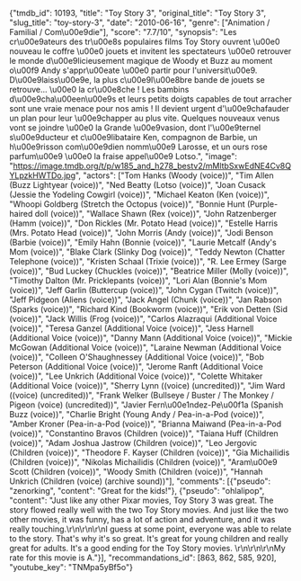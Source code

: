 {"tmdb_id": 10193, "title": "Toy Story 3", "original_title": "Toy Story 3", "slug_title": "toy-story-3", "date": "2010-06-16", "genre": ["Animation / Familial / Com\u00e9die"], "score": "7.7/10", "synopsis": "Les cr\u00e9ateurs des tr\u00e8s populaires films Toy Story ouvrent \u00e0 nouveau le coffre \u00e0 jouets et invitent les spectateurs \u00e0 retrouver le monde d\u00e9licieusement magique de Woody et Buzz au moment o\u00f9 Andy s'appr\u00eate \u00e0 partir pour l'universit\u00e9. D\u00e9laiss\u00e9e, la plus c\u00e9l\u00e8bre bande de jouets se retrouve... \u00e0 la cr\u00e8che ! Les bambins d\u00e9cha\u00een\u00e9s et leurs petits doigts capables de tout arracher sont une vraie menace pour nos amis ! Il devient urgent d'\u00e9chafauder un plan pour leur \u00e9chapper au plus vite. Quelques nouveaux venus vont se joindre \u00e0 la Grande \u00e9vasion, dont l'\u00e9ternel s\u00e9ducteur et c\u00e9libataire Ken, compagnon de Barbie, un h\u00e9risson com\u00e9dien nomm\u00e9 Larosse, et un ours rose parfum\u00e9 \u00e0 la fraise appel\u00e9 Lotso.", "image": "https://image.tmdb.org/t/p/w185_and_h278_bestv2/mMltbSxwEdNE4Cv8QYLpzkHWTDo.jpg", "actors": ["Tom Hanks (Woody (voice))", "Tim Allen (Buzz Lightyear (voice))", "Ned Beatty (Lotso (voice))", "Joan Cusack (Jessie the Yodeling Cowgirl (voice))", "Michael Keaton (Ken (voice))", "Whoopi Goldberg (Stretch the Octopus (voice))", "Bonnie Hunt (Purple-haired doll (voice))", "Wallace Shawn (Rex (voice))", "John Ratzenberger (Hamm (voice))", "Don Rickles (Mr. Potato Head (voice))", "Estelle Harris (Mrs. Potato Head (voice))", "John Morris (Andy (voice))", "Jodi Benson (Barbie (voice))", "Emily Hahn (Bonnie (voice))", "Laurie Metcalf (Andy's Mom (voice))", "Blake Clark (Slinky Dog (voice))", "Teddy Newton (Chatter Telephone (voice))", "Kristen Schaal (Trixie (voice))", "R. Lee Ermey (Sarge (voice))", "Bud Luckey (Chuckles (voice))", "Beatrice Miller (Molly (voice))", "Timothy Dalton (Mr. Pricklepants (voice))", "Lori Alan (Bonnie's Mom (voice))", "Jeff Garlin (Buttercup (voice))", "John Cygan (Twitch (voice))", "Jeff Pidgeon (Aliens (voice))", "Jack Angel (Chunk (voice))", "Jan Rabson (Sparks (voice))", "Richard Kind (Bookworm (voice))", "Erik von Detten (Sid (voice))", "Jack Willis (Frog (voice))", "Carlos Alazraqui (Additional Voice (voice))", "Teresa Ganzel (Additional Voice (voice))", "Jess Harnell (Additional Voice (voice))", "Danny Mann (Additional Voice (voice))", "Mickie McGowan (Additional Voice (voice))", "Laraine Newman (Additional Voice (voice))", "Colleen O'Shaughnessey (Additional Voice (voice))", "Bob Peterson (Additional Voice (voice))", "Jerome Ranft (Additional Voice (voice))", "Lee Unkrich (Additional Voice (voice))", "Colette Whitaker (Additional Voice (voice))", "Sherry Lynn ((voice) (uncredited))", "Jim Ward ((voice) (uncredited))", "Frank Welker (Bullseye / Buster / The Monkey / Pigeon (voice) (uncredited))", "Javier Fern\u00e1ndez-Pe\u00f1a (Spanish Buzz (voice))", "Charlie Bright (Young Andy / Pea-in-a-Pod (voice))", "Amber Kroner (Pea-in-a-Pod (voice))", "Brianna Maiwand (Pea-in-a-Pod (voice))", "Constantino Bravos (Children (voice))", "Taiana Huff (Children (voice))", "Adam Joshua Jastrow (Children (voice))", "Leo Jergovic (Children (voice))", "Theodore F. Kayser (Children (voice))", "Gia Michailidis (Children (voice))", "Nikolas Michailidis (Children (voice))", "Aram\u00e9 Scott (Children (voice))", "Woody Smith (Children (voice))", "Hannah Unkrich (Children (voice) (archive sound))"], "comments": [{"pseudo": "zenorking", "content": "Great for the kids!"}, {"pseudo": "ohlalipop", "content": "Just like any other Pixar movies, Toy Story 3 was great. The story flowed really well with the two Toy Story movies. And just like the two other movies, it was funny, has a lot of action and adventure, and it was really touching.\r\n\r\n\r\nI guess at some point, everyone was able to relate to the story. That's why it's so great. It's great for young children and really great for adults. It's a good ending for the Toy Story movies. \r\n\r\n\r\nMy rate for this movie is A."}], "recommandations_id": [863, 862, 585, 920], "youtube_key": "TNMpa5yBf5o"}